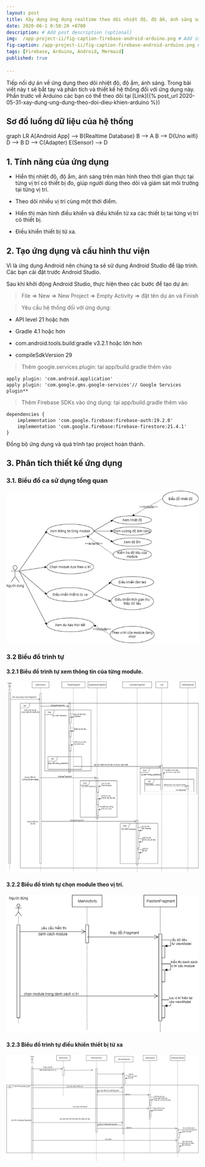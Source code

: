 ```yaml
---
layout: post
title: Xây dựng ứng dụng realtime theo dõi nhiệt độ, độ ẩm, ánh sáng sử dụng Firebase Phần II
date: 2020-06-1 0:50:20 +0700
description: # Add post description (optional)
img:  /app-project-ii/fig-caption-firebase-android-arduino.png # Add image post (optional)
fig-caption: /app-project-ii/fig-caption-firebase-android-arduino.png # Add figcaption (optional)
tags: [Firebase, Arduino, Android, Mermaid]
published: true

---
```


Tiếp nối dự án về ứng dụng theo dõi nhiệt độ, độ ẩm, ánh sáng. Trong bài viết này t sẽ bắt tay và phân tích và thiết kế hệ thống đối với ứng dụng này. Phần trước về Arduino các bạn có thể theo dõi tại [Link]({% post_url  2020-05-31-xay-dung-ung-dung-theo-doi-dieu-khien-arduino %}) <br>

<h2> Sơ đồ luồng dữ liệu của hệ thống</h2>

<div class="mermaid">
graph LR
    A[Android App] --> B{Realtime Database}
    B --> A
    B --> D{Uno wifi}
    D --> B
    D --> C(Adapter)
    E(Sensor) --> D
</div>

<h2> 1. Tính năng của ứng dụng</h2>

- Hiển thị nhiệt độ, độ ẩm, ánh sáng trên màn hình theo thời gian thực tại từng vị trí có thiết bị đo, giúp người dùng theo dõi và giám sát môi trường tại từng vị trí.

- Theo dõi nhiều vị trí cùng một thời điểm.

- Hiển thị màn hình điều khiển và điều khiển từ xa các thiết bị tai từng vị trí có thiết bị.

- Điều khiển thiết bị từ xa.
<h2>2. Tạo ứng dụng và cấu hình thư viện</h2>
Vì là ứng dụng Android nên chúng ta sẽ sử dụng Android Studio để lập trình. Các bạn cài đặt trước Android Studio.

Sau khi khởi động Android Studio, thực hiện theo các bước để tạo dự án:<br>

> File => New => New Project => Empty Activity => đặt tên dự án và Finish

> Yêu cầu hệ thống đối với ứng dụng:

- API level 21 hoặc hơn

- Gradle 4.1 hoặc hơn

- com.android.tools.build:gradle v3.2.1 hoặc lớn hơn

- compileSdkVersion 29

> Thêm google.services.plugin: tại app/build.gradle thêm vào

    apply plugin: 'com.android.application'
    apply plugin: 'com.google.gms.google-services'// Google Services plugin**

> Thêm Firebase SDKs vào ứng dụng: tại app/build.gradle thêm vào

    dependencies {  
	    implementation 'com.google.firebase:firebase-auth:19.2.0'  	
	    implementation 'com.google.firebase:firebase-firestore:21.4.1' 
    }

Đồng bộ ứng dụng và quá trình tạo project hoàn thành.

<h2>3. Phân tích thiết kế ứng dụng</h2>
<h3>3.1. Biểu đồ ca sử dụng tổng quan</h3>

![Biểu đồ ca sử dụng tổng quan](/assets/img/app-project-ii/bieu-do-ca-su-dung-tong-quan.png)

<h3>3.2 Biểu đồ trình tự</h3>
<h4>3.2.1 Biểu đồ trình tự xem thông tin của từng module.</h4>

![Xem thông tin từng module](/assets/img/app-project-ii/bieu-do-trinh-tu-xem-thong-tin-tung-module.png)

<h4>3.2.2 Biểu đồ trình tự chọn module theo vị trí.</h4>

![Chọn module theo vị trí](/assets/img/app-project-ii/bieu-do-trinh-tu-chon-module-theo-vi-tri.png)

<h4>3.2.3 Biểu đồ trình tự điều khiển thiết bị từ xa</h4>

![Điều khiển thiết bị từ xa](/assets/img/app-project-ii/bieu-do-trinh-tu-dieu-khien-thiet-bi-tu-xa.png)
